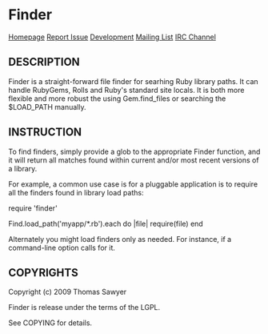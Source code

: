 # Finder

[Homepage](http://rubyworks.github.com/finder)
[Report Issue](http://github.com/rubyworks/finder/issues)
[Development](http://github.com/rubyworks/finder)
[Mailing List](http://groups.google.com/groups/rubyworks-mailinglist)
[IRC Channel](irc://chat.us.freenode.net/rubyworks)


## DESCRIPTION

Finder is a straight-forward file finder for searhing Ruby library paths.
It can handle RubyGems, Rolls and Ruby's standard site locals. It is both
more flexible and more robust the using Gem.find_files or searching the
$LOAD_PATH manually.


## INSTRUCTION

To find finders, simply provide a glob to the appropriate Finder function,
and it will return all matches found within current and/or most recent versions
of a library.

For example, a common use case is for a pluggable application is to require all
the finders found in library load paths:

  require 'finder'

  Find.load_path('myapp/*.rb').each do |file|
    require(file)
  end

Alternately you might load finders only as needed. For instance, if a command-line
option calls for it.


## COPYRIGHTS

Copyright (c) 2009 Thomas Sawyer

Finder is release under the terms of the LGPL.

See COPYING for details.

